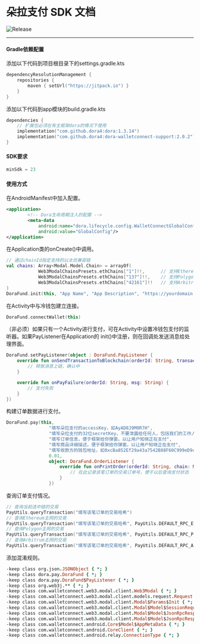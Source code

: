 # 朵拉支付 SDK 文档
![Release](https://jitpack.io/v/dora4/dora-walletconnect-support.svg)

--------------------------------

#### Gradle依赖配置

添加以下代码到项目根目录下的settings.gradle.kts
```kotlin
dependencyResolutionManagement {
    repositories {
        maven { setUrl("https://jitpack.io") }
    }
}
```
添加以下代码到app模块的build.gradle.kts
```kotlin
dependencies {
    // 扩展包必须在有主框架dora的情况下使用
    implementation("com.github.dora4:dora:1.3.14")
    implementation("com.github.dora4:dora-walletconnect-support:2.0.2")
}
```

#### SDK要求

```kotlin
minSdk = 23
```

#### 使用方式

在AndroidManifest中加入配置。
```xml
<application>
        <!-- Dora生命周期注入的配置 -->
        <meta-data
            android:name="dora.lifecycle.config.WalletConnectGlobalConfig"
            android:value="GlobalConfig"/>
</application>
```
在Application类的onCreate()中调用。
```kotlin
// 通过chainId指定支持的以太坊兼容链
val chains: Array<Modal.Model.Chain> = arrayOf(
            Web3ModalChainsPresets.ethChains["1"]!!,      // 支持Ethereum
            Web3ModalChainsPresets.ethChains["137"]!!,    // 支持Polygon
            Web3ModalChainsPresets.ethChains["42161"]!!   // 支持Arbitrum
)
DoraFund.init(this, "App Name", "App Description", "https://yourdomain.com", chains)
```
在Activity中与冷钱包建立连接。
```kotlin
DoraFund.connectWallet(this)
```
（非必须）如果只有一个Activity进行支付，可在Activity中设置冷钱包支付的监听器。如果PayListener在Application的
init()中注册，则在回调处发送消息给处理界面。
```kotlin
DoraFund.setPayListener(object : DoraFund.PayListener {
    override fun onSendTransactionToBlockchain(orderId: String, transactionHash: String) {
        // 转账消息上链，确认中
    }

    override fun onPayFailure(orderId: String, msg: String) {
        // 支付失败
    }
})
```
构建订单数据进行支付。
```kotlin
DoraFund.pay(this,
                "填写朵拉支付的accessKey，如AyAD8J9M0R7H",
                "填写朵拉支付的32位secretKey，不要泄露给任何人，包括我们的工作人员",
                "填写订单信息，便于框架给你弹窗，以让用户知晓正在支付",
                "填写商品详细描述，便于框架给你弹窗，以让用户知晓正在支付",
                "填写收款方的钱包地址，如0xcBa852Ef29a43a7542B88F60C999eD9cB66f6000",
                0.01,
                object: DoraFund.OrderListener {
                    override fun onPrintOrder(orderId: String, chain: Modal.Model.Chain, value: Double) {
                        // 在此记录该笔订单的交易订单号，便于以后查询支付状态
                    }
                })
```
查询订单支付情况。

```kotlin
// 查询当前选中链的交易
PayUtils.queryTransaction("填写该笔订单的交易哈希")
// 查询Ethereum主网的交易
PayUtils.queryTransaction("填写该笔订单的交易哈希", PayUtils.DEFAULT_RPC_ETHEREUM)
// 查询Polygon主网的交易
PayUtils.queryTransaction("填写该笔订单的交易哈希", PayUtils.DEFAULT_RPC_POLYGON)
// 查询Arbitrum主网的交易
PayUtils.queryTransaction("填写该笔订单的交易哈希", PayUtils.DEFAULT_RPC_ARBITRUM)
```
添加混淆规则。
```pro
-keep class org.json.JSONObject { *; }
-keep class dora.pay.DoraFund { *; }
-keep class dora.pay.DoraFund$PayListener { *; }
-keep class org.web3j.** { *; }
-keep class com.walletconnect.web3.modal.client.Web3Modal { *; }
-keep class com.walletconnect.web3.modal.client.models.request.Request { *; }
-keep class com.walletconnect.web3.modal.client.Modal$Params$Init { *; }
-keep class com.walletconnect.web3.modal.client.Modal$Model$SessionRequestResponse { *; }
-keep class com.walletconnect.web3.modal.client.Modal$Model$JsonRpcResponse$JsonRpcResult { *; }
-keep class com.walletconnect.web3.modal.client.Modal$Model$JsonRpcResponse$JsonRpcError { *; }
-keep class com.walletconnect.android.Core$Model$AppMetaData { *; }
-keep class com.walletconnect.android.CoreClient { *; }
-keep class com.walletconnect.android.relay.ConnectionType { *; }
```



